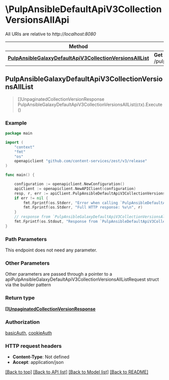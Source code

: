 # \PulpAnsibleDefaultApiV3CollectionVersionsAllApi

All URIs are relative to *http://localhost:8080*

Method | HTTP request | Description
------------- | ------------- | -------------
[**PulpAnsibleGalaxyDefaultApiV3CollectionVersionsAllList**](PulpAnsibleDefaultApiV3CollectionVersionsAllApi.md#PulpAnsibleGalaxyDefaultApiV3CollectionVersionsAllList) | **Get** /pulp_ansible/galaxy/default/api/v3/collection_versions/all/ | 



## PulpAnsibleGalaxyDefaultApiV3CollectionVersionsAllList

> []UnpaginatedCollectionVersionResponse PulpAnsibleGalaxyDefaultApiV3CollectionVersionsAllList(ctx).Execute()





### Example

```go
package main

import (
    "context"
    "fmt"
    "os"
    openapiclient "github.com/content-services/zest/v3/release"
)

func main() {

    configuration := openapiclient.NewConfiguration()
    apiClient := openapiclient.NewAPIClient(configuration)
    resp, r, err := apiClient.PulpAnsibleDefaultApiV3CollectionVersionsAllApi.PulpAnsibleGalaxyDefaultApiV3CollectionVersionsAllList(context.Background()).Execute()
    if err != nil {
        fmt.Fprintf(os.Stderr, "Error when calling `PulpAnsibleDefaultApiV3CollectionVersionsAllApi.PulpAnsibleGalaxyDefaultApiV3CollectionVersionsAllList``: %v\n", err)
        fmt.Fprintf(os.Stderr, "Full HTTP response: %v\n", r)
    }
    // response from `PulpAnsibleGalaxyDefaultApiV3CollectionVersionsAllList`: []UnpaginatedCollectionVersionResponse
    fmt.Fprintf(os.Stdout, "Response from `PulpAnsibleDefaultApiV3CollectionVersionsAllApi.PulpAnsibleGalaxyDefaultApiV3CollectionVersionsAllList`: %v\n", resp)
}
```

### Path Parameters

This endpoint does not need any parameter.

### Other Parameters

Other parameters are passed through a pointer to a apiPulpAnsibleGalaxyDefaultApiV3CollectionVersionsAllListRequest struct via the builder pattern


### Return type

[**[]UnpaginatedCollectionVersionResponse**](UnpaginatedCollectionVersionResponse.md)

### Authorization

[basicAuth](../README.md#basicAuth), [cookieAuth](../README.md#cookieAuth)

### HTTP request headers

- **Content-Type**: Not defined
- **Accept**: application/json

[[Back to top]](#) [[Back to API list]](../README.md#documentation-for-api-endpoints)
[[Back to Model list]](../README.md#documentation-for-models)
[[Back to README]](../README.md)

